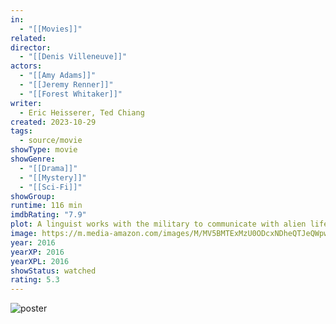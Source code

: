 ```yaml
---
in:
  - "[[Movies]]"
related: 
director:
  - "[[Denis Villeneuve]]"
actors:
  - "[[Amy Adams]]"
  - "[[Jeremy Renner]]"
  - "[[Forest Whitaker]]"
writer:
  - Eric Heisserer, Ted Chiang
created: 2023-10-29
tags:
  - source/movie
showType: movie
showGenre:
  - "[[Drama]]"
  - "[[Mystery]]"
  - "[[Sci-Fi]]"
showGroup: 
runtime: 116 min
imdbRating: "7.9"
plot: A linguist works with the military to communicate with alien lifeforms after twelve mysterious spacecraft appear around the world.
image: https://m.media-amazon.com/images/M/MV5BMTExMzU0ODcxNDheQTJeQWpwZ15BbWU4MDE1OTI4MzAy._V1_SX300.jpg
year: 2016
yearXP: 2016
yearXPL: 2016
showStatus: watched
rating: 5.3
---
```

![poster](https://m.media-amazon.com/images/M/MV5BMTExMzU0ODcxNDheQTJeQWpwZ15BbWU4MDE1OTI4MzAy._V1_SX300.jpg)

